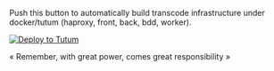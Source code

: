 Push this button to automatically build transcode infrastructure under docker/tutum (haproxy, front, back, bdd, worker).


[![Deploy to Tutum](https://s.tutum.co/deploy-to-tutum.svg)](https://dashboard.tutum.co/stack/deploy/)

« Remember, with great power, comes great responsibility » 